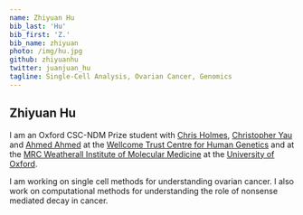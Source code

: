 ```yaml
---
name: Zhiyuan Hu
bib_last: 'Hu'
bib_first: 'Z.'
bib_name: zhiyuan
photo: /img/hu.jpg
github: zhiyuanhu
twitter: juanjuan_hu
tagline: Single-Cell Analysis, Ovarian Cancer, Genomics
---
```


## Zhiyuan Hu

I am an Oxford CSC-NDM Prize student with [Chris Holmes](http://www.stats.ox.ac.uk/~cholmes/), [Christopher Yau](http://www.well.ox.ac.uk/yau) 
and [Ahmed Ahmed](https://www.wrh.ox.ac.uk/team/ahmed-ahmed) at the [Wellcome Trust Centre for Human Genetics](http://www.well.ox.ac.uk/home) 
and at the [MRC Weatherall Institute of Molecular Medicine](https://www.imm.ox.ac.uk/) at the [University of Oxford](http://www.ox.ac.uk/).

I am working on single cell methods for understanding ovarian cancer. I also work on computational methods for understanding the role of nonsense mediated decay in cancer. 

